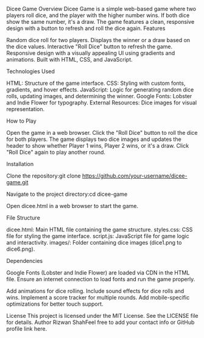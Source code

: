 Dicee Game
Overview
Dicee Game is a simple web-based game where two players roll dice, and the player with the higher number wins. If both dice show the same number, it's a draw. The game features a clean, responsive design with a button to refresh and roll the dice again.
Features

Random dice roll for two players.
Displays the winner or a draw based on the dice values.
Interactive "Roll Dice" button to refresh the game.
Responsive design with a visually appealing UI using gradients and animations.
Built with HTML, CSS, and JavaScript.

Technologies Used

HTML: Structure of the game interface.
CSS: Styling with custom fonts, gradients, and hover effects.
JavaScript: Logic for generating random dice rolls, updating images, and determining the winner.
Google Fonts: Lobster and Indie Flower for typography.
External Resources: Dice images for visual representation.

How to Play

Open the game in a web browser.
Click the "Roll Dice" button to roll the dice for both players.
The game displays two dice images and updates the header to show whether Player 1 wins, Player 2 wins, or it's a draw.
Click "Roll Dice" again to play another round.

Installation

Clone the repository:git clone https://github.com/your-username/dicee-game.git


Navigate to the project directory:cd dicee-game


Open dicee.html in a web browser to start the game.

File Structure

dicee.html: Main HTML file containing the game structure.
styles.css: CSS file for styling the game interface.
script.js: JavaScript file for game logic and interactivity.
images/: Folder containing dice images (dice1.png to dice6.png).

Dependencies

Google Fonts (Lobster and Indie Flower) are loaded via CDN in the HTML file.
Ensure an internet connection to load fonts and run the game properly.


Add animations for dice rolling.
Include sound effects for dice rolls and wins.
Implement a score tracker for multiple rounds.
Add mobile-specific optimizations for better touch support.

License
This project is licensed under the MIT License. See the LICENSE file for details.
Author
Rizwan ShahFeel free to add your contact info or GitHub profile link here.
